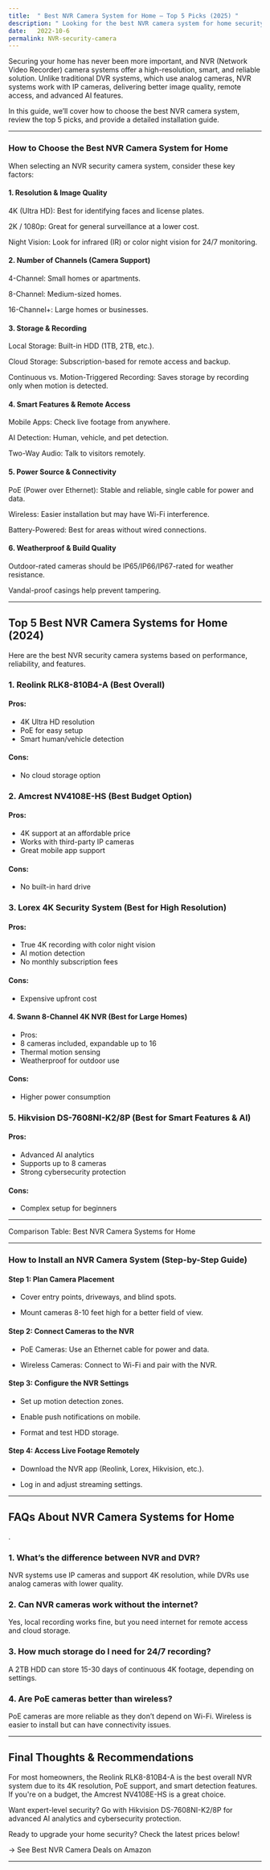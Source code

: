 ```yaml
---
title:  " Best NVR Camera System for Home – Top 5 Picks (2025) "
description: " Looking for the best NVR camera system for home security? Check out the top 5 picks with 4K, AI detection, PoE, and smart features for 2025! .....  "
date:   2022-10-6
permalink: NVR-security-camera
---
```


Securing your home has never been more important, and NVR (Network Video Recorder) camera systems offer a high-resolution, smart, and reliable solution. Unlike traditional DVR systems, which use analog cameras, NVR systems work with IP cameras, delivering better image quality, remote access, and advanced AI features.

In this guide, we’ll cover how to choose the best NVR camera system, review the top 5 picks, and provide a detailed installation guide.


---

### How to Choose the Best NVR Camera System for Home

When selecting an NVR security camera system, consider these key factors:

#### 1. Resolution & Image Quality

4K (Ultra HD): Best for identifying faces and license plates.

2K / 1080p: Great for general surveillance at a lower cost.

Night Vision: Look for infrared (IR) or color night vision for 24/7 monitoring.


#### 2. Number of Channels (Camera Support)

4-Channel: Small homes or apartments.

8-Channel: Medium-sized homes.

16-Channel+: Large homes or businesses.


#### 3. Storage & Recording

Local Storage: Built-in HDD (1TB, 2TB, etc.).

Cloud Storage: Subscription-based for remote access and backup.

Continuous vs. Motion-Triggered Recording: Saves storage by recording only when motion is detected.


#### 4. Smart Features & Remote Access

Mobile Apps: Check live footage from anywhere.

AI Detection: Human, vehicle, and pet detection.

Two-Way Audio: Talk to visitors remotely.


#### 5. Power Source & Connectivity

PoE (Power over Ethernet): Stable and reliable, single cable for power and data.

Wireless: Easier installation but may have Wi-Fi interference.

Battery-Powered: Best for areas without wired connections.


#### 6. Weatherproof & Build Quality

Outdoor-rated cameras should be IP65/IP66/IP67-rated for weather resistance.

Vandal-proof casings help prevent tampering.



---

## Top 5 Best NVR Camera Systems for Home (2024)

Here are the best NVR security camera systems based on performance, reliability, and features.

### 1. Reolink RLK8-810B4-A (Best Overall)

#### Pros:

- 4K Ultra HD resolution
- PoE for easy setup
- Smart human/vehicle detection


#### Cons:

- No cloud storage option


### 2. Amcrest NV4108E-HS (Best Budget Option)

#### Pros:
- 4K support at an affordable price
- Works with third-party IP cameras
- Great mobile app support


#### Cons:

- No built-in hard drive


### 3. Lorex 4K Security System (Best for High Resolution)

#### Pros:

- True 4K recording with color night vision
- AI motion detection
- No monthly subscription fees


#### Cons:

- Expensive upfront cost


#### 4. Swann 8-Channel 4K NVR (Best for Large Homes)

- Pros:
- 8 cameras included, expandable up to 16
- Thermal motion sensing
- Weatherproof for outdoor use


#### Cons:

- Higher power consumption


### 5. Hikvision DS-7608NI-K2/8P (Best for Smart Features & AI)

#### Pros:

- Advanced AI analytics
- Supports up to 8 cameras
- Strong cybersecurity protection


#### Cons:

- Complex setup for beginners



---

Comparison Table: Best NVR Camera Systems for Home


---

### How to Install an NVR Camera System (Step-by-Step Guide)

#### Step 1: Plan Camera Placement

- Cover entry points, driveways, and blind spots.
  
- Mount cameras 8-10 feet high for a better field of view.


#### Step 2: Connect Cameras to the NVR

- PoE Cameras: Use an Ethernet cable for power and data.

- Wireless Cameras: Connect to Wi-Fi and pair with the NVR.


#### Step 3: Configure the NVR Settings

- Set up motion detection zones.

- Enable push notifications on mobile.

- Format and test HDD storage.


#### Step 4: Access Live Footage Remotely

- Download the NVR app (Reolink, Lorex, Hikvision, etc.).

- Log in and adjust streaming settings.



---

## FAQs About NVR Camera Systems for Home

.
### 1. What’s the difference between NVR and DVR?

NVR systems use IP cameras and support 4K resolution, while DVRs use analog cameras with lower quality.

### 2. Can NVR cameras work without the internet?

Yes, local recording works fine, but you need internet for remote access and cloud storage.

### 3. How much storage do I need for 24/7 recording?

A 2TB HDD can store 15-30 days of continuous 4K footage, depending on settings.

### 4. Are PoE cameras better than wireless?

PoE cameras are more reliable as they don’t depend on Wi-Fi. Wireless is easier to install but can have connectivity issues.


---

## Final Thoughts & Recommendations

For most homeowners, the Reolink RLK8-810B4-A is the best overall NVR system due to its 4K resolution, PoE support, and smart detection features. If you're on a budget, the Amcrest NV4108E-HS is a great choice.

Want expert-level security? Go with Hikvision DS-7608NI-K2/8P for advanced AI analytics and cybersecurity protection.

Ready to upgrade your home security? Check the latest prices below!

→ See Best NVR Camera Deals on Amazon


---
